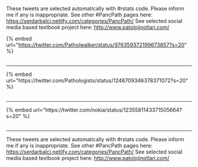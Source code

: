 

These tweets are selected automatically with #rstats code. Please inform me if any is inappropriate.
See other #PancPath pages here: https://serdarbalci.netlify.com/categories/PancPath/ 
See selected social media based textbook project here: http://www.patolojinotlari.com/

{% embed url="https://twitter.com/Patholwalker/status/976359372199673857?s=20" %}<br>
<br>
<hr>
{% embed url="https://twitter.com/Pathologists/status/1248709346378371072?s=20" %}<br>
<br>
<hr>
{% embed url="https://twitter.com/nokia/status/1235581143371505664?s=20" %}<br>
<br>
<hr>


These tweets are selected automatically with #rstats code. Please inform me if any is inappropriate.
See other #PancPath pages here: https://serdarbalci.netlify.com/categories/PancPath/ 
See selected social media based textbook project here: http://www.patolojinotlari.com/
